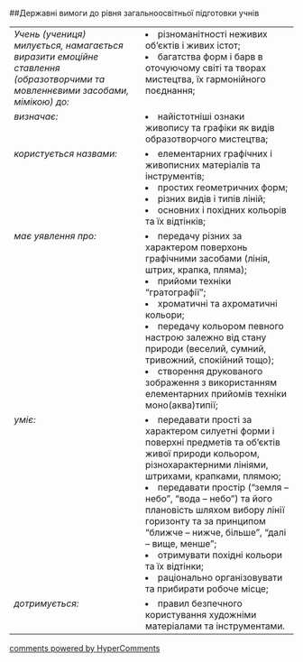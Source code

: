 <div id="hypercomments_widget" class="js-hypercomments-widget invisible"></div>

##Державні вимоги до рівня загальноосвітньої підготовки учнів

<table>
<tbody>
<tr>
<td style="vertical-align:top !important;">
<i>Учень (учениця) милується, намагається виразити емоційне ставлення (образотворчими та мовленнєвими засобами, мімікою) до:</i><br>
</td>
<td style="vertical-align:top !important;">
<li>різноманітності неживих об’єктів і живих істот; </li>
<li>багатства форм і барв в оточуючому світі та творах мистецтва, їх гармонійного поєднання;</li>
</td>
</tr>
<tr>
<td style="vertical-align:top !important;">
<i>визначає:</i><br>
</td>
<td>
<li>найістотніші ознаки живопису та графіки як видів образотворчого мистецтва;</li>
</td>
</tr>
<tr>
<td style="vertical-align:top !important;">
<i>користується назвами:</i><br>
</td>
<td>
<li>елементарних графічних і живописних матеріалів та інструментів;</li> 
<li>простих геометричних форм;</li>
<li>різних видів і типів ліній;</li>
<li>основних і похідних кольорів та їх відтінків;</li>
</td>
</tr>
<tr>
<td style="vertical-align:top !important;">
<i>має уявлення про:</i><br>
</td>
<td>
<li>передачу різних за характером поверхонь графічними засобами (лінія, штрих, крапка, пляма);</li>
<li>прийоми техніки “гратографії”;</li>
<li>хроматичні та ахроматичні кольори;</li>
<li>передачу кольором певного настрою залежно від стану природи (веселий, сумний, тривожний, спокійний тощо);</li>
<li>створення друкованого зображення з використанням елементарних прийомів техніки моно(аква)типії;</li>
</td>
</tr>
<tr>
<td style="vertical-align:top !important;">
<i>уміє:</i><br>
</td>
<td>
<li>передавати прості за характером силуетні форми і поверхні предметів  та об’єктів живої природи кольором, різнохарактерними лініями, штрихами, крапками, плямою;</li>
<li>передавати простір (“земля – небо”, “вода – небо”) та його плановість  шляхом вибору лінії горизонту та за принципом “ближче – нижче, більше”, “далі – вище, менше”;</li>
<li>отримувати похідні кольори та їх відтінки;</li>
<li>раціонально організовувати та прибирати робоче місце;</li>
</td>
</tr>
<tr>
<td style="vertical-align:top !important;">
<i>дотримується:</i><br>
</td>
<td>
<li>правил безпечного користування художніми матеріалами та інструментами.</li>
</td>
</tr>
</tbody>
</table>


<div class="js-hypercomments-container">
    <a href="http://hypercomments.com" class="hc-link" title="comments widget">comments powered by HyperComments</a>
</div>